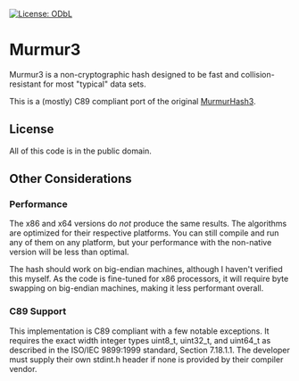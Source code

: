 [![License: ODbL](https://img.shields.io/badge/License-Public_Domain-brightgreen.svg)](https://github.com/ryanavella/murmur3/blob/master/LICENSE)

# Murmur3

Murmur3 is a non-cryptographic hash designed to be fast and collision-resistant for most "typical" data sets.

This is a (mostly) C89 compliant port of the original [MurmurHash3](https://github.com/aappleby/smhasher/wiki/MurmurHash3).

## License

All of this code is in the public domain.

## Other Considerations

### Performance

The x86 and x64 versions do _not_ produce the same results. The
algorithms are optimized for their respective platforms. You can still
compile and run any of them on any platform, but your performance with
the non-native version will be less than optimal.

The hash should work on big-endian machines, although I haven't verified this myself.
As the code is fine-tuned for x86 processors, it will require byte swapping on
big-endian machines, making it less performant overall.

### C89 Support

This implementation is C89 compliant with a few notable exceptions. It
requires the exact width integer types uint8_t, uint32_t, and uint64_t
as described in the ISO/IEC 9899:1999 standard, Section 7.18.1.1. The
developer must supply their own stdint.h header if none is provided by
their compiler vendor.
